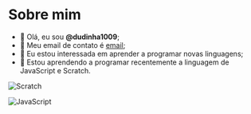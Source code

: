 # Sobre mim

- 👋 Olá, eu sou **@dudinha1009**;
- 👀 Meu email de contato é [email](maria.eduarda.furquim@escola.pr.gov.br);
- 🌱 Eu estou interessada em aprender a programar novas linguagens;
- 💞️ Estou aprendendo a programar recentemente a linguagem de JavaScript e Scratch.

![Scratch](https://img.shields.io/badge/Scratch-4D97EF?style=for-the-badge&logo=Scratch%logoColor=white)


![JavaScript](https://img.shields.io/badge/JavaScript-32330?style=for=the=badge&logo=javascript&logoColor=F7DF1E)
